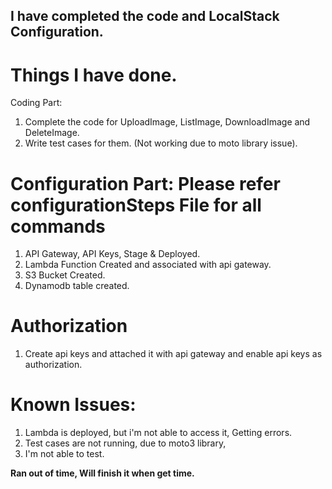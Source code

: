 ## I have completed the code and LocalStack Configuration.# Things I have done.Coding Part:1. Complete the code for UploadImage, ListImage, DownloadImage and DeleteImage.2. Write test cases for them. (Not working due to moto library issue).# Configuration Part: Please refer configurationSteps File for all commands1. API Gateway, API Keys, Stage & Deployed.2. Lambda Function Created and associated with api gateway.3. S3 Bucket Created.4. Dynamodb table created.# Authorization1. Create api keys and attached it with api gateway and enable api keys as authorization.# Known Issues:1. Lambda is deployed, but i'm not able to access it, Getting errors.2. Test cases are not running, due to moto3 library,3. I'm not able to test.**Ran out of time, Will finish it when get time.**